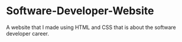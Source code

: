 # Software-Developer-Website
A website that I made using HTML and CSS that is about the software developer career.
